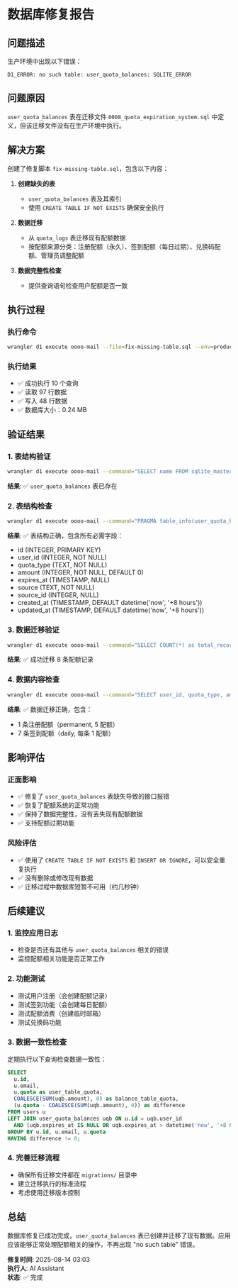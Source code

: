 # 数据库修复报告

## 问题描述
生产环境中出现以下错误：
```
D1_ERROR: no such table: user_quota_balances: SQLITE_ERROR
```

## 问题原因
`user_quota_balances` 表在迁移文件 `0008_quota_expiration_system.sql` 中定义，但该迁移文件没有在生产环境中执行。

## 解决方案
创建了修复脚本 `fix-missing-table.sql`，包含以下内容：

1. **创建缺失的表**
   - `user_quota_balances` 表及其索引
   - 使用 `CREATE TABLE IF NOT EXISTS` 确保安全执行

2. **数据迁移**
   - 从 `quota_logs` 表迁移现有配额数据
   - 按配额来源分类：注册配额（永久）、签到配额（每日过期）、兑换码配额、管理员调整配额

3. **数据完整性检查**
   - 提供查询语句检查用户配额是否一致

## 执行过程

### 执行命令
```bash
wrangler d1 execute oooo-mail --file=fix-missing-table.sql --env=production --remote
```

### 执行结果
- ✅ 成功执行 10 个查询
- ✅ 读取 97 行数据
- ✅ 写入 48 行数据
- ✅ 数据库大小：0.24 MB

## 验证结果

### 1. 表结构验证
```bash
wrangler d1 execute oooo-mail --command="SELECT name FROM sqlite_master WHERE type='table' AND name='user_quota_balances';" --env=production --remote
```
**结果**: ✅ `user_quota_balances` 表已存在

### 2. 表结构检查
```bash
wrangler d1 execute oooo-mail --command="PRAGMA table_info(user_quota_balances);" --env=production --remote
```
**结果**: ✅ 表结构正确，包含所有必需字段：
- id (INTEGER, PRIMARY KEY)
- user_id (INTEGER, NOT NULL)
- quota_type (TEXT, NOT NULL)
- amount (INTEGER, NOT NULL, DEFAULT 0)
- expires_at (TIMESTAMP, NULL)
- source (TEXT, NOT NULL)
- source_id (INTEGER, NULL)
- created_at (TIMESTAMP, DEFAULT datetime('now', '+8 hours'))
- updated_at (TIMESTAMP, DEFAULT datetime('now', '+8 hours'))

### 3. 数据迁移验证
```bash
wrangler d1 execute oooo-mail --command="SELECT COUNT(*) as total_records FROM user_quota_balances;" --env=production --remote
```
**结果**: ✅ 成功迁移 8 条配额记录

### 4. 数据内容检查
```bash
wrangler d1 execute oooo-mail --command="SELECT user_id, quota_type, amount, source FROM user_quota_balances LIMIT 10;" --env=production --remote
```
**结果**: ✅ 数据迁移正确，包含：
- 1 条注册配额（permanent, 5 配额）
- 7 条签到配额（daily, 每条 1 配额）

## 影响评估

### 正面影响
- ✅ 修复了 `user_quota_balances` 表缺失导致的接口报错
- ✅ 恢复了配额系统的正常功能
- ✅ 保持了数据完整性，没有丢失现有配额数据
- ✅ 支持配额过期功能

### 风险评估
- ✅ 使用了 `CREATE TABLE IF NOT EXISTS` 和 `INSERT OR IGNORE`，可以安全重复执行
- ✅ 没有删除或修改现有数据
- ✅ 迁移过程中数据库短暂不可用（约几秒钟）

## 后续建议

### 1. 监控应用日志
- 检查是否还有其他与 `user_quota_balances` 相关的错误
- 监控配额相关功能是否正常工作

### 2. 功能测试
- 测试用户注册（会创建配额记录）
- 测试签到功能（会创建每日配额）
- 测试配额消费（创建临时邮箱）
- 测试兑换码功能

### 3. 数据一致性检查
定期执行以下查询检查数据一致性：
```sql
SELECT 
  u.id,
  u.email,
  u.quota as user_table_quota,
  COALESCE(SUM(uqb.amount), 0) as balance_table_quota,
  (u.quota - COALESCE(SUM(uqb.amount), 0)) as difference
FROM users u
LEFT JOIN user_quota_balances uqb ON u.id = uqb.user_id 
  AND (uqb.expires_at IS NULL OR uqb.expires_at > datetime('now', '+8 hours'))
GROUP BY u.id, u.email, u.quota
HAVING difference != 0;
```

### 4. 完善迁移流程
- 确保所有迁移文件都在 `migrations/` 目录中
- 建立迁移执行的标准流程
- 考虑使用迁移版本控制

## 总结
数据库修复已成功完成，`user_quota_balances` 表已创建并迁移了现有数据。应用应该能够正常处理配额相关的操作，不再出现 "no such table" 错误。

**修复时间**: 2025-08-14 03:03  
**执行人**: AI Assistant  
**状态**: ✅ 完成
